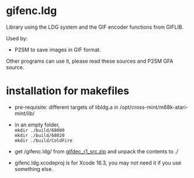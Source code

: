 # gifenc.ldg

Library using the LDG system and the GIF encoder functions from GIFLIB.

Used by:

* P2SM to save images in GIF format.

Other programs can use it, please read these sources and P2SM GFA source.

# installation for makefiles

- pre-requisite: different targets of libldg.a in /opt/cross-mint/m68k-atari-mint/lib/

- in an empty folder,  
   ```mkdir ./build/68000```  
   ```mkdir ./build/68020```  
   ```mkdir ./build/ColdFire```  

- get /gifenc.ldg/ from [gifdec_r1_src.zip](https://ptonthat.fr/files/gifdec/gifdec_r1_src.zip) and unpack the contents to ./

- gifenc.ldg.xcodeproj is for Xcode 16.3, you may not need it if you use something else.
